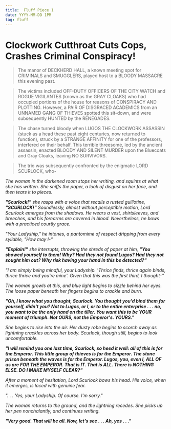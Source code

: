 ```yaml
---
title:  Fluff Piece 1
date: YYYY-MM-DD 1PM
tag: fluff
---
```


# Clockwork Cutthroat Cuts Cops, Crashes Criminal Conspiracy!

> The manor of DECKHERD HALL, a known meeting spot for CRIMINALS and SMUGGLERS, played host to a BLOODY MASSACRE this evening past.

> The victims included OFF-DUTY OFFICERS OF THE CITY WATCH and ROGUE VIGILANTES (known as the GRAY CLOAKS) who had occupied portions of the house for reasons of CONSPIRACY AND PLOTTING. However, a PAIR OF DISGRACED ACADEMICS from an UNNAMED GANG OF THIEVES spotted this sit-down, and were subsequently HUNTED by the RENEGADES.

> The chase turned bloody when LUGOS THE CLOCKWORK ASSASSIN (stuck as a head these past eight centuries, now returned to function), struck by a STRANGE AFFINITY for one of the professors, interfered on their behalf. This terrible threesome, led by the ancient assassin, enacted BLOODY AND SILENT MURDER upon the Bluecoats and Gray Cloaks, leaving NO SURVIVORS.

> The trio was subsequently confronted by the enigmatic LORD SCURLOCK, who-

*The woman in the darkened room stops her writing, and squints at what she has written. She sniffs the paper, a look of disgust on her face, and then tears it to pieces.*

***"Scurlock!"*** *she rasps with a voice that recalls a rusted guillotine,* ***"SCURLOCK!"***
*Soundlessly, almost without perceptible motion, Lord Scurlock emerges from the shadows. He wears a vest, shirtsleeves, and breeches, and his forearms are covered in blood. Nevertheless, he bows with a practiced courtly grace.*

*"Your Ladyship," he intones, a pantomime of respect dripping from every syllable, "How may I-"*

***"Explain!"*** *she interrupts, throwing the shreds of paper at him,* ***"You showed yourself to them! Why? Had they not found Lugos? Had they not sought him out? Why risk having your hand in this be detected?"***

*"I am simply being mindful, your Ladyship. 'Thrice finds, thrice again binds, thrice thrice and you're mine'. Given that this was the first third, I thought-"*

*The woman growls at this, and blue light begins to sizzle behind her eyes. The loose paper beneath her fingers begins to crackle and burn.*

***"Oh, I know what you thought, Scurlock. You thought you'd bind them for yourself, didn't you? Not to Lugos, or I, or to the entire enterprise . . . no, you want to be the only hand on the tiller. You want this to be YOUR moment of triumph. Not OURS, not the Emperor's. YOURS."***

*She begins to rise into the air. Her dusty robe begins to scorch away as lightning crackles across her body. Scurlock, though still, begins to look uncomfortable.*

***"I will remind you one last time, Scurlock, so heed it well: all of this is for the Emperor. This little group of thieves is for the Emperor. The stone prison beneath the waves is for the Emperor. Lugos, you, even I, ALL OF us are FOR THE EMPEROR. That is IT. That is ALL. There is NOTHING ELSE. DO I MAKE MYSELF CLEAR?"***

*After a moment of hesitation, Lord Scurlock bows his head. His voice, when it emerges, is laced with genuine fear.*

*". . . Yes, your Ladyship. Of course. I'm sorry."*

*The woman returns to the ground, and the lightning recedes. She picks up her pen nonchalantly, and continues writing.*

***"Very good. That will be all. Now, let's see . . . Ah, yes . . ."***
